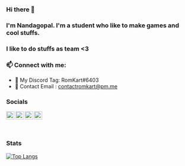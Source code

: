 ### Hi there 👋

### I'm Nandagopal. I'm a student who like to make games and cool stuffs. 
 
### I like to do stuffs as team <3

### 📫  Connect with me:
- 💙 My Discord Tag: RomKart#6403 
- 💜 Contact Email : contactromkart@pm.me


### Socials
[<img align="left" alt="https://romkart.github.io/" width="22px" src="https://iconmonstr.com/wp-content/g/gd/makefg.php?i=../assets/preview/2012/png/iconmonstr-globe-3.png&r=255&g=67&b=46" />][website]
[<img align="left" alt="Romkart | Twitter" width="22px" src="https://iconmonstr.com/wp-content/g/gd/makefg.php?i=../assets/preview/2012/png/iconmonstr-twitter-1.png&r=54&g=215&b=255" />][twitter]
[<img align="left" alt="Romkart | Instagram" width="22px" src="https://raw.githubusercontent.com/rahuldkjain/github-profile-readme-generator/master/src/images/icons/Social/instagram.svg" />][instagram]
[<img align="center" alt="Romkart | Discord" width="22px" src="https://img.icons8.com/dusk/64/000000/discord.png" />][discord]


<br />





### Stats
<!---
![Anurag's GitHub stats](https://github-readme-stats.vercel.app/api?username=RomKart&hide_border=enabled&theme=radical&show_icons=true&align="centre")
-->
[![Top Langs](https://github-readme-stats.vercel.app/api/top-langs/?username=RomKart&layout=compact&hide_border=enabled&theme=radical)](https://github.com/anuraghazra/github-readme-stats)
<br />

[website]: https://romkart.github.io/
[twitter]: https://twitter.com/RomKartDev
[instagram]: https://www.instagram.com/romkart.py/
[discord]: https://discord.gg/N7AAnrpp2y
<!--
- 💬 Ask me about ...
- 😄 Pronouns: ...
- ⚡ Fun fact: ...
-->


